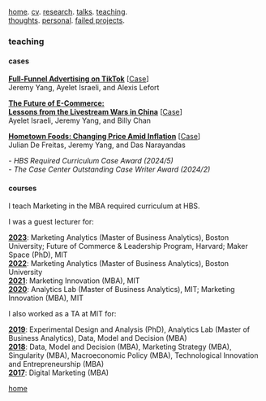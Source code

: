 [home](./). [cv](./assets/files/CV.pdf). [research](./research.md). [talks](./talk.md). [teaching](./teaching.md). <br/>
[thoughts](./thought.md). [personal](./hobby.md). [failed projects](./failed.md).

### teaching 

#### cases

<ins>**Full-Funnel Advertising on TikTok**</ins> [<a href="https://hbsp.harvard.edu/product/525065-PDF-ENG">Case</a>] <br/>
Jeremy Yang, Ayelet Israeli, and Alexis Lefort

<ins>**The Future of E-Commerce: <br/>
Lessons from the Livestream Wars in China**</ins> [<a href="https://hbsp.harvard.edu/product/523055-PDF-ENG">Case</a>] <br/>
Ayelet Israeli, Jeremy Yang, and Billy Chan

<ins>**Hometown Foods: Changing Price Amid Inflation**</ins> [<a href="https://hbsp.harvard.edu/product/522087-PDF-ENG?activeTab=overview&itemFindingMethod=">Case</a>] <br/>
Julian De Freitas, Jeremy Yang, and Das Narayandas <br/>

\- _HBS Required Curriculum Case Award (2024/5)_<br/>
\- _The Case Center Outstanding Case Writer Award (2024/2)_<br/>

#### courses

I teach Marketing in the MBA required curriculum at HBS.

I was a guest lecturer for:

<ins>**2023**</ins>: Marketing Analytics (Master of Business Analytics), Boston University; Future of Commerce & Leadership Program, Harvard; Maker Space (PhD), MIT <br/>
<ins>**2022**</ins>: Marketing Analytics (Master of Business Analytics), Boston University <br/>
<ins>**2021**</ins>: Marketing Innovation (MBA), MIT <br/>
<ins>**2020**</ins>: Analytics Lab (Master of Business Analytics), MIT; Marketing Innovation (MBA), MIT <br/>

I also worked as a TA at MIT for:

<ins>**2019**</ins>: Experimental Design and Analysis (PhD), Analytics Lab (Master of Business Analytics), Data, Model and Decision (MBA)<br/>
<ins>**2018**</ins>: Data, Model and Decision (MBA), Marketing Strategy (MBA), Singularity (MBA), Macroeconomic Policy (MBA), Technological Innovation and Entrepreneurship (MBA) <br/>
<ins>**2017**</ins>: Digital Marketing (MBA)

<!--

<ins>**Marketing Analytics**</ins> (Master of Business Analytics), BU <br/>
[Zhengrong Gu](https://www.bu.edu/questrom/profile/zhengrong-gu/), Fall 2023

<ins>**Future of Commerce & Leadership Program**</ins>, Harvard <br/>
[Troy Beeler](https://www.linkedin.com/in/troy-beeler-3rd) and [Dan O’Connor](https://www.advancedleadership.harvard.edu/2017-fellows-and-partners/daniel-oconnor), Summer 2023

<ins>**Maker Space**</ins> (PhD), MIT <br/>
[Juanjuan Zhang](https://mitsloan.mit.edu/faculty/directory/juanjuan-zhang), Spring 2023

<ins>**Marketing Analytics**</ins> (Master of Business Analytics), BU <br/>
[Tesary Lin](https://tesarylin.github.io/index.html), Spring 2022

<ins>**Marketing Innovation**</ins> (MBA), MIT <br/>
[Rahul Bhui](https://mitsloan.mit.edu/faculty/directory/rahul-bhui), Spring 2021

<ins>**Analytics Lab**</ins> (Master of Business Analytics), MIT <br/>
[Sinan Aral](https://mitsloan.mit.edu/faculty/directory/sinan-kayhan-aral) and [Abdullah Almaatouq](https://mitsloan.mit.edu/faculty/directory/abdullah-almaatouq), Fall 2020

<ins>**Marketing Innovation**</ins> (MBA), MIT <br/>
[Juanjuan Zhang](https://mitsloan.mit.edu/faculty/directory/juanjuan-zhang), Fall 2020

I also worked as a TA for:

<ins>**Experimental Design and Analysis**</ins> (PhD), MIT <br/>
[Dean Eckles](https://mitsloan.mit.edu/faculty/directory/dean-eckles), Fall 2019

<ins>**Analytics Lab**</ins> (Master of Business Analytics), MIT <br/>
[Erik Brynjolfsson](http://digital.mit.edu/erik/) and [Abdullah Almaatouq](https://mitsloan.mit.edu/faculty/directory/abdullah-almaatouq), Summer and Fall 2019

<ins>**Data, Model and Decision**</ins> (MBA), MIT <br/>
[David Gamarnik](http://www.mit.edu/~gamarnik/home.html), Summer 2018, 2019

<ins>**Marketing Strategy**</ins> (MBA), MIT <br/>
[Birger Wernerfelt](https://mitsloan.mit.edu/faculty/directory/birger-wernerfelt), Fall 2018

<ins>**Singularity**</ins> (MBA), MIT <br/>
[John Little](https://mitsloan.mit.edu/faculty/directory/john-d-c-little), Fall 2018

<ins>**Macroeconomic Policy**</ins> (MBA), MIT <br/>
[Roberto Rigobon](https://mitsloan.mit.edu/faculty/directory/roberto-rigobon), Summer 2018

<ins>**Technological Innovation and Entrepreneurship**</ins> (MBA), MIT <br/>
[Catherine Tucker](https://mitsloan.mit.edu/faculty/directory/catherine-tucker) and [Pierre Azoulay](https://mitsloan.mit.edu/faculty/directory/pierre-azoulay), Summer 2018

<ins>**Digital Marketing**</ins> (MBA), MIT <br/>
[Sinan Aral](https://mitsloan.mit.edu/faculty/directory/sinan-kayhan-aral), Fall 2017

-->

[home](./)

